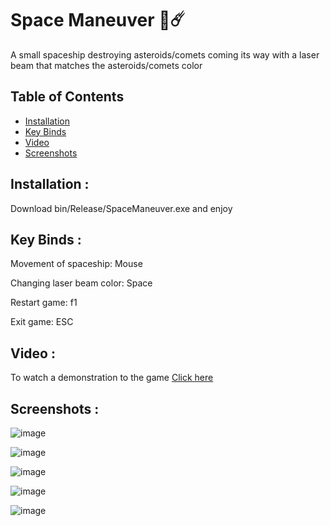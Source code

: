 # **Space Maneuver** 🚀☄️

A small spaceship destroying asteroids/comets coming its way with a laser beam that matches the asteroids/comets color

## Table of Contents

- [Installation](#installation)
- [Key Binds](#key-binds)
- [Video](#video)
- [Screenshots](#screenshots)

## Installation :

Download bin/Release/SpaceManeuver.exe and enjoy

## Key Binds :

Movement of spaceship: Mouse

Changing laser beam color: Space

Restart game: f1

Exit game: ESC

## Video :

To watch a demonstration to the game [Click here](https://github.com/Bishoylabib/SpaceManeuver/assets/65047880/490afb5c-cccb-436c-a113-52f53796a2e9)

## Screenshots :

![image](https://github.com/Bishoylabib/SpaceManeuver/assets/65047880/35e2bd38-2599-4280-8ed1-64fe0257e53e)

![image](https://github.com/Bishoylabib/SpaceManeuver/assets/65047880/e16eb8ed-abf4-4f6f-a3e2-a768f04a3e54)

![image](https://github.com/Bishoylabib/SpaceManeuver/assets/65047880/febb6f26-cb81-49fd-b358-bd4651022501)

![image](https://github.com/Bishoylabib/SpaceManeuver/assets/65047880/eefd60fd-a9bb-4164-b397-4edf7d204523)

![image](https://github.com/Bishoylabib/SpaceManeuver/assets/65047880/d98628e3-9faf-47f0-aa28-44dd2a5cfdbe)

